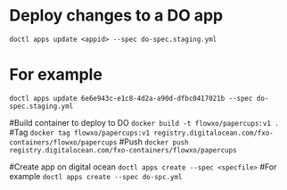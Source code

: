# Deploy changes to a DO app 
```doctl apps update <appid> --spec do-spec.staging.yml```
# For example
```doctl apps update 6e6e943c-e1c8-4d2a-a90d-dfbc0417021b --spec do-spec.staging.yml```

#Build container to deploy to DO
```docker build -t flowxo/papercups:v1 .```
#Tag
```docker tag flowxo/papercups:v1 registry.digitalocean.com/fxo-containers/flowxo/papercups```
#Push
```docker push registry.digitalocean.com/fxo-containers/flowxo/papercups```

#Create app on digital ocean
```doctl apps create --spec <specfile>```
#For example
```doctl apps create --spec do-spc.yml```